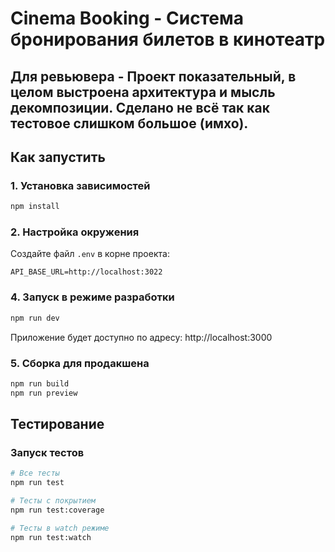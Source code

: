 # Cinema Booking - Система бронирования билетов в кинотеатр

## Для ревьювера - Проект показательный, в целом выстроена архитектура и мысль декомпозиции. Сделано не всё так как тестовое слишком большое (имхо).

## Как запустить

### 1. Установка зависимостей
```bash
npm install
```

### 2. Настройка окружения
Создайте файл `.env` в корне проекта:
```env
API_BASE_URL=http://localhost:3022
```

### 4. Запуск в режиме разработки
```bash
npm run dev
```

Приложение будет доступно по адресу: http://localhost:3000

### 5. Сборка для продакшена
```bash
npm run build
npm run preview
```

## Тестирование
### Запуск тестов
```bash
# Все тесты
npm run test

# Тесты с покрытием
npm run test:coverage

# Тесты в watch режиме
npm run test:watch
```
